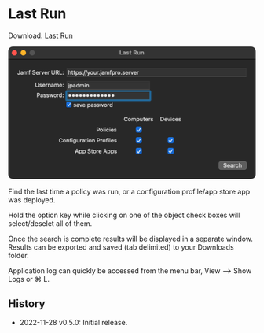 # Last Run 

Download: [Last Run](https://github.com/BIG-RAT/lastrun/releases/latest/download/lastrun.zip)

![alt text](./images/app.png "Last Run")

Find the last time a policy was run, or a configuration profile/app store app was deployed.<br>

Hold the option key while clicking on one of the object check boxes will select/deselet all of them.<br>

Once the search is complete results will be displayed in a separate window.  Results can be exported and saved (tab delimited) to your Downloads folder.

Application log can quickly be accessed from the menu bar, View --> Show Logs or ⌘ L.

## History

- 2022-11-28 v0.5.0: Initial release.